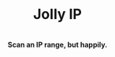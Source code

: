 <div align="center">
  <br/>
  <h1>Jolly IP</h1>
  <br/>
  <strong>Scan an IP range, but happily.</strong>
</div>

